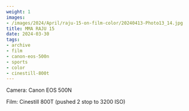 ```yaml
---
weight: 1
images:
- /images/2024/April/raju-15-on-film-color/20240413-Photo13_14.jpg
title: MMA RAJU 15
date: 2024-03-30
tags:
- archive
- film
- canon-eos-500n
- sports
- color
- cinestill-800t
---
```


Camera: Canon EOS 500N

Film: Cinestill 800T (pushed 2 stop to 3200 ISO)